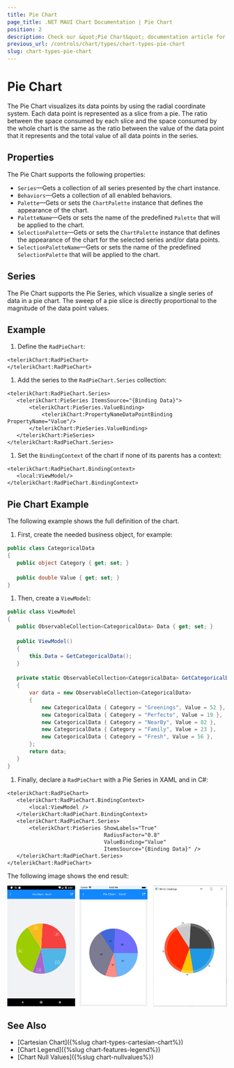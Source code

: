 ```yaml
---
title: Pie Chart
page_title: .NET MAUI Chart Documentation | Pie Chart
position: 2
description: Check our &quot;Pie Chart&quot; documentation article for Telerik Chart for .NET MAUI
previous_url: /controls/chart/types/chart-types-pie-chart
slug: chart-types-pie-chart
---
```


# Pie Chart

The Pie Chart visualizes its data points by using the radial coordinate system. Each data point is represented as a slice from a pie. The ratio between the space consumed by each slice and the space consumed by the whole chart is the same as the ratio between the value of the data point that it represents and the total value of all data points in the series.

## Properties

The Pie Chart supports the following properties:

* `Series`&mdash;Gets a collection of all series presented by the chart instance.
* `Behaviors`&mdash;Gets a collection of all enabled behaviors.
* `Palette`&mdash;Gets or sets the `ChartPalette` instance that defines the appearance of the chart.
* `PaletteName`&mdash;Gets or sets the name of the predefined `Palette` that will be applied to the chart.
* `SelectionPalette`&mdash;Gets or sets the `ChartPalette` instance that defines the appearance of the chart for the selected series and/or data points.
* `SelectionPaletteName`&mdash;Gets or sets the name of the predefined `SelectionPalette` that will be applied to the chart.

## Series

The Pie Chart supports the Pie Series, which visualize a single series of data in a pie chart. The sweep of a pie slice is directly proportional to the magnitude of the data point values.

## Example

1. Define the `RadPieChart`:  

 ```XAML
<telerikChart:RadPieChart>
</telerikChart:RadPieChart>
 ```

1. Add the series to the `RadPieChart.Series` collection:

 ```XAML
<telerikChart:RadPieChart.Series>
	<telerikChart:PieSeries ItemsSource="{Binding Data}">
		<telerikChart:PieSeries.ValueBinding>
			<telerikChart:PropertyNameDataPointBinding PropertyName="Value"/>
		</telerikChart:PieSeries.ValueBinding>
	</telerikChart:PieSeries>
</telerikChart:RadPieChart.Series>
 ```

1. Set the `BindingContext` of the chart if none of its parents has a context:

 ```XAML
<telerikChart:RadPieChart.BindingContext>
	<local:ViewModel/>
</telerikChart:RadPieChart.BindingContext>
```


## Pie Chart Example

The following example shows the full definition of the chart.

1. First, create the needed business object, for example:

 ```C#
public class CategoricalData
{
    public object Category { get; set; }

    public double Value { get; set; }
}
 ```

1. Then, create a `ViewModel`:

 ```C#
public class ViewModel
{
    public ObservableCollection<CategoricalData> Data { get; set; }

    public ViewModel()
    {
        this.Data = GetCategoricalData();
    }

    private static ObservableCollection<CategoricalData> GetCategoricalData()
    {
        var data = new ObservableCollection<CategoricalData>
        {
            new CategoricalData { Category = "Greenings", Value = 52 },
            new CategoricalData { Category = "Perfecto", Value = 19 },
            new CategoricalData { Category = "NearBy", Value = 82 },
            new CategoricalData { Category = "Family", Value = 23 },
            new CategoricalData { Category = "Fresh", Value = 56 },
        };
        return data;
    }
}
 ```

1. Finally, declare a `RadPieChart` with a Pie Series in XAML and in C#:

 ```XAML
<telerikChart:RadPieChart>
    <telerikChart:RadPieChart.BindingContext>
        <local:ViewModel />
    </telerikChart:RadPieChart.BindingContext>
    <telerikChart:RadPieChart.Series>
        <telerikChart:PieSeries ShowLabels="True"
                                RadiusFactor="0.8"
                                ValueBinding="Value"
                                ItemsSource="{Binding Data}" />
    </telerikChart:RadPieChart.Series>
</telerikChart:RadPieChart>
 ```


The following image shows the end result:

![Pie Chart](images/pie-chart-example.png)

## See Also

- [Cartesian Chart]({%slug chart-types-cartesian-chart%})
- [Chart Legend]({%slug chart-features-legend%})
- [Chart Null Values]({%slug chart-nullvalues%})
